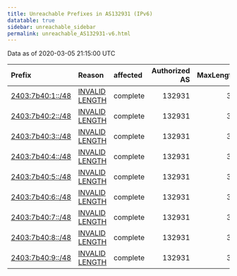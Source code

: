 ```yaml
---
title: Unreachable Prefixes in AS132931 (IPv6)
datatable: true
sidebar: unreachable_sidebar
permalink: unreachable_AS132931-v6.html
---
```


Data as of 2020-03-05 21:15:00 UTC


<div class="datatable-begin"></div>

| Prefix                                                     | Reason                                                                                                      | affected   |   Authorized AS |   MaxLength | Anchor                                       |   unreachable /48s |
|:-----------------------------------------------------------|:------------------------------------------------------------------------------------------------------------|:-----------|----------------:|------------:|:---------------------------------------------|-------------------:|
| [2403:7b40:1::/48](https://stat.ripe.net/2403:7b40:1::/48) | [INVALID LENGTH](https://rpki-validator.ripe.net/announcement-preview?asn=AS132931&prefix=2403:7b40:1::/48) | complete   |          132931 |          32 | [APNIC](unreachable_APNIC_RPKI_Root-v6.html) |                  1 |
| [2403:7b40:2::/48](https://stat.ripe.net/2403:7b40:2::/48) | [INVALID LENGTH](https://rpki-validator.ripe.net/announcement-preview?asn=AS132931&prefix=2403:7b40:2::/48) | complete   |          132931 |          32 | [APNIC](unreachable_APNIC_RPKI_Root-v6.html) |                  1 |
| [2403:7b40:3::/48](https://stat.ripe.net/2403:7b40:3::/48) | [INVALID LENGTH](https://rpki-validator.ripe.net/announcement-preview?asn=AS132931&prefix=2403:7b40:3::/48) | complete   |          132931 |          32 | [APNIC](unreachable_APNIC_RPKI_Root-v6.html) |                  1 |
| [2403:7b40:4::/48](https://stat.ripe.net/2403:7b40:4::/48) | [INVALID LENGTH](https://rpki-validator.ripe.net/announcement-preview?asn=AS132931&prefix=2403:7b40:4::/48) | complete   |          132931 |          32 | [APNIC](unreachable_APNIC_RPKI_Root-v6.html) |                  1 |
| [2403:7b40:5::/48](https://stat.ripe.net/2403:7b40:5::/48) | [INVALID LENGTH](https://rpki-validator.ripe.net/announcement-preview?asn=AS132931&prefix=2403:7b40:5::/48) | complete   |          132931 |          32 | [APNIC](unreachable_APNIC_RPKI_Root-v6.html) |                  1 |
| [2403:7b40:6::/48](https://stat.ripe.net/2403:7b40:6::/48) | [INVALID LENGTH](https://rpki-validator.ripe.net/announcement-preview?asn=AS132931&prefix=2403:7b40:6::/48) | complete   |          132931 |          32 | [APNIC](unreachable_APNIC_RPKI_Root-v6.html) |                  1 |
| [2403:7b40:7::/48](https://stat.ripe.net/2403:7b40:7::/48) | [INVALID LENGTH](https://rpki-validator.ripe.net/announcement-preview?asn=AS132931&prefix=2403:7b40:7::/48) | complete   |          132931 |          32 | [APNIC](unreachable_APNIC_RPKI_Root-v6.html) |                  1 |
| [2403:7b40:8::/48](https://stat.ripe.net/2403:7b40:8::/48) | [INVALID LENGTH](https://rpki-validator.ripe.net/announcement-preview?asn=AS132931&prefix=2403:7b40:8::/48) | complete   |          132931 |          32 | [APNIC](unreachable_APNIC_RPKI_Root-v6.html) |                  1 |
| [2403:7b40:9::/48](https://stat.ripe.net/2403:7b40:9::/48) | [INVALID LENGTH](https://rpki-validator.ripe.net/announcement-preview?asn=AS132931&prefix=2403:7b40:9::/48) | complete   |          132931 |          32 | [APNIC](unreachable_APNIC_RPKI_Root-v6.html) |                  1 |

<div class="datatable-end"></div>